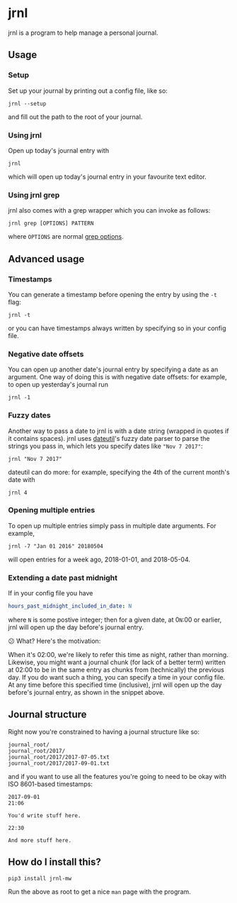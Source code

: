 # jrnl

jrnl is a program to help manage a personal journal.

## Usage

### Setup

Set up your journal by printing out a config file, like so:

```
jrnl --setup
```

and fill out the path to the root of your journal.

### Using jrnl

Open up today's journal entry with

```
jrnl
```

which will open up today's journal entry in your favourite text editor.

### Using jrnl grep

jrnl also comes with a grep wrapper which you can invoke as follows:

```
jrnl grep [OPTIONS] PATTERN
```

where `OPTIONS` are normal [grep
options](http://man7.org/linux/man-pages/man1/grep.1.html).

## Advanced usage

### Timestamps

You can generate a timestamp before opening the entry by using the `-t` flag:

```
jrnl -t
```

or you can have timestamps always written by specifying so in your config file.

### Negative date offsets

You can open up another date's journal entry by specifying a date as an
argument. One way of doing this is with negative date offsets: for
example, to open up yesterday's journal run

```
jrnl -1
```

### Fuzzy dates

Another way to pass a date to jrnl is with a date string (wrapped in
quotes if it contains spaces). jrnl uses
[dateutil](https://github.com/dateutil/dateutil/)'s fuzzy date parser to
parse the strings you pass in, which lets you specify dates like ``"Nov
7 2017"``:

```
jrnl "Nov 7 2017"
```

dateutil can do more: for example, specifying the 4th of the current
month's date with

```
jrnl 4
```

### Opening multiple entries

To open up multiple entries simply pass in multiple date arguments. For
example,

```
jrnl -7 "Jan 01 2016" 20180504
```

will open entries for a week ago, 2018-01-01, and 2018-05-04.

### Extending a date past midnight

If in your config file you have

```yaml
hours_past_midnight_included_in_date: N
```

where `N` is some postive integer; then for a given date, at 0`N`:00 or
earlier, jrnl will open up the day before's journal entry.

:confused: What? Here's the motivation:

When it's 02:00, we're likely to refer this time as night, rather than
morning. Likewise, you might want a journal chunk (for lack of a better
term) written at 02:00 to be in the same entry as chunks from
(technically) the previous day. If you do want such a thing, you can
specify a time in your config file. At any time before this specified time (inclusive),
jrnl will open up the day before's journal entry, as shown in the
snippet above.

## Journal structure

Right now you're constrained to having a journal structure like so:

```
journal_root/
journal_root/2017/
journal_root/2017/2017-07-05.txt
journal_root/2017/2017-09-01.txt
```

and if you want to use all the features you're going to need to be okay
with ISO 8601-based timestamps:

```
2017-09-01
21:06

You'd write stuff here.

22:30

And more stuff here.
```

## How do I install this?

```
pip3 install jrnl-mw
```

Run the above as root to get a nice `man` page with the program.

